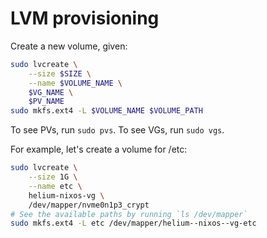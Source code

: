 # LVM provisioning

Create a new volume, given:

```bash
sudo lvcreate \
    --size $SIZE \
    --name $VOLUME_NAME \
    $VG_NAME \
    $PV_NAME
sudo mkfs.ext4 -L $VOLUME_NAME $VOLUME_PATH
```

To see PVs, run `sudo pvs`. To see VGs, run `sudo vgs`.

For example, let's create a volume for /etc:

```bash
sudo lvcreate \
    --size 1G \
    --name etc \
    helium-nixos-vg \
    /dev/mapper/nvme0n1p3_crypt
# See the available paths by running `ls /dev/mapper`
sudo mkfs.ext4 -L etc /dev/mapper/helium--nixos--vg-etc
```

